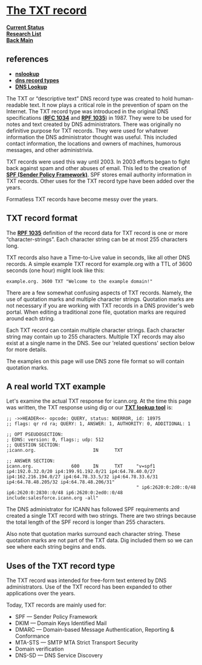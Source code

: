 # **[The TXT record](https://www.nslookup.io/learning/dns-record-types/txt/)**

**[Current Status](../../../../development/status/weekly/current_status.md)**\
**[Research List](../../../research_list.md)**\
**[Back Main](../../../../README.md)**

## references

- **[nslookup](https://www.nslookup.io/)**
- **[dns record types](https://www.nslookup.io/learning/dns-record-types/)**
- **[DNS Lookup](https://www.whoisfreaks.com/)**

The TXT or “descriptive text” DNS record type was created to hold human-readable text. It now plays a critical role in the prevention of spam on the Internet.
The TXT record type was introduced in the original DNS specifications (**[RFC 1034](https://datatracker.ietf.org/doc/html/rfc1034)** and **[RPF 1035](https://datatracker.ietf.org/doc/html/rfc1035)**) in 1987. They were to be used for notes and text created by DNS administrators. There was originally no definitive purpose for TXT records. They were used for whatever information the DNS administrator thought was useful. This included contact information, the locations and owners of machines, humorous messages, and other administrivia.

TXT records were used this way until 2003. In 2003 efforts began to fight back against spam and other abuses of email. This led to the creation of **[SPF (Sender Policy Framework)](https://www.nslookup.io/learning/spf-a-practical-guide/)**. SPF stores email authority information in TXT records. Other uses for the TXT record type have been added over the years.

Formatless TXT records have become messy over the years.

## TXT record format

The **[RPF 1035](https://datatracker.ietf.org/doc/html/rfc1035)** definition of the record data for TXT record is one or more “character-strings”. Each character string can be at most 255 characters long.

TXT records also have a Time-to-Live value in seconds, like all other DNS records. A simple example TXT record for example.org with a TTL of 3600 seconds (one hour) might look like this:

```example.org. 3600 TXT "Welcome to the example domain!"```

There are a few somewhat confusing aspects of TXT records. Namely, the use of quotation marks and multiple character strings. Quotation marks are not necessary if you are working with TXT records in a DNS provider's web portal. When editing a traditional zone file, quotation marks are required around each string.

Each TXT record can contain multiple character strings. Each character string may contain up to 255 characters. Multiple TXT records may also exist at a single name in the DNS. See our 'related questions' section below for more details.

The examples on this page will use DNS zone file format so will contain quotation marks.

## A real world TXT example

Let's examine the actual TXT response for icann.org. At the time this page was written, the TXT response using dig or our **[TXT lookup tool](https://www.nslookup.io/txt-lookup/)** is:

```text
;; ->>HEADER<<- opcode: QUERY, status: NOERROR, id: 18975
;; flags: qr rd ra; QUERY: 1, ANSWER: 1, AUTHORITY: 0, ADDITIONAL: 1

;; OPT PSEUDOSECTION:
; EDNS: version: 0, flags:; udp: 512
;; QUESTION SECTION:
;icann.org.                     IN      TXT

;; ANSWER SECTION:
icann.org.              600     IN      TXT     "v=spf1 ip4:192.0.32.0/20 ip4:199.91.192.0/21 ip4:64.78.40.0/27 ip4:162.216.194.0/27 ip4:64.78.33.5/32 ip4:64.78.33.6/31 ip4:64.78.48.205/32 ip4:64.78.48.206/31"
                                                " ip6:2620:0:2d0::0/48 ip6:2620:0:2830::0/48 ip6:2620:0:2ed0::0/48 include:salesforce.icann.org -all"
```

The DNS administrator for ICANN has followed SPF requirements and created a single TXT record with two strings. There are two strings because the total length of the SPF record is longer than 255 characters.

Also note that quotation marks surround each character string. These quotation marks are not part of the TXT data. Dig included them so we can see where each string begins and ends.

## Uses of the TXT record type

The TXT record was intended for free-form text entered by DNS administrators. Use of the TXT record has been expanded to other applications over the years.

Today, TXT records are mainly used for:

- SPF — Sender Policy Framework
- DKIM — Domain Keys Identified Mail
- DMARC — Domain-based Message Authentication, Reporting & Conformance
- MTA-STS — SMTP MTA Strict Transport Security
- Domain verification
- DNS-SD — DNS Service Discovery
